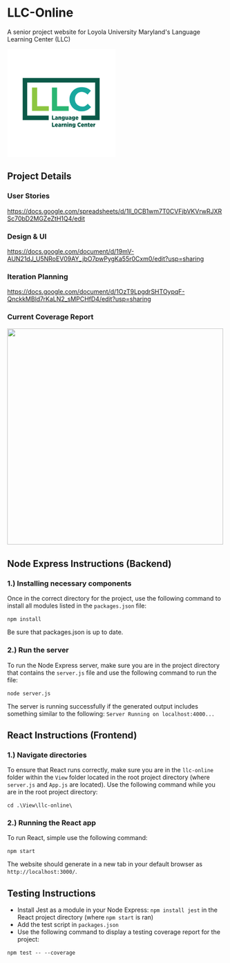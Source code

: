 # LLC-Online
A senior project website for Loyola University Maryland's Language Learning Center (LLC)

<img src="https://github.com/wgbruno/LLC-Online/blob/main/View/llc-online/src/assets/Copy%20of%20Loyola_LLC_RGB.png" width="250" height="250">

## Project Details
### User Stories
https://docs.google.com/spreadsheets/d/1ll_0CB1wm7T0CVFjbVKVrwRJXRSc70bD2MGZeZtH1Q4/edit

### Design & UI
https://docs.google.com/document/d/19mV-AUN21dJ_U5NRoEV09AY_jbO7pwPygKa55r0Cxm0/edit?usp=sharing

### Iteration Planning
https://docs.google.com/document/d/1OzT9LpgdrSHTOypqF-QnckkMBld7rKaLN2_sMPCHfD4/edit?usp=sharing

### Current Coverage Report

<img src="(https://github.com/wgbruno/LLC-Online/blob/main/Testing%20Report%20Iteration%202-3.PNG)" width="500" height="500">

## Node Express Instructions (Backend)
### 1.) Installing necessary components
Once in the correct directory for the project, use the following command to install all modules listed in the ```packages.json``` file:
```
npm install
```
Be sure that packages.json is up to date.

### 2.) Run the server
To run the Node Express server, make sure you are in the project directory that contains the ```server.js``` file and use the following command to run the file:
```
node server.js
```
The server is running successfully if the generated output includes something similar to the following: ```Server Running on localhost:4000...```

## React Instructions (Frontend)
### 1.) Navigate directories
To ensure that React runs correctly, make sure you are in the ```llc-online``` folder within the ```View``` folder located in the root project directory (where ```server.js``` and ```App.js``` are located). Use the following command while you are in the root project directory:
```
cd .\View\llc-online\
```

### 2.) Running the React app
To run React, simple use the following command:
```
npm start
```
The website should generate in a new tab in your default browser as ```http://localhost:3000/```.

## Testing Instructions
* Install Jest as a module in your Node Express: ```npm install jest``` in the React project directory (where ```npm start``` is ran) 
* Add the test script in ```packages.json```
* Use the following command to display a testing coverage report for the project:
```
npm test -- --coverage
```
